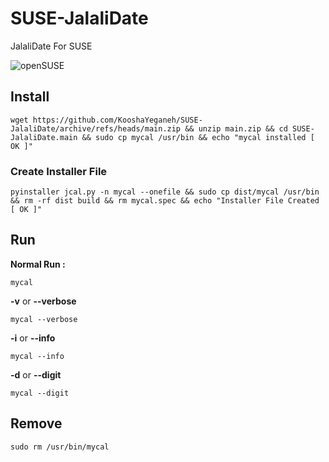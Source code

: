 # SUSE-JalaliDate
JalaliDate For SUSE 


![openSUSE](https://upload.wikimedia.org/wikipedia/commons/thumb/d/d0/OpenSUSE_Logo.svg/400px-OpenSUSE_Logo.svg.png?20210522053639)


## Install

```
wget https://github.com/KooshaYeganeh/SUSE-JalaliDate/archive/refs/heads/main.zip && unzip main.zip && cd SUSE-JalaliDate.main && sudo cp mycal /usr/bin && echo "mycal installed [ OK ]"
```

### Create Installer File

```
pyinstaller jcal.py -n mycal --onefile && sudo cp dist/mycal /usr/bin && rm -rf dist build && rm mycal.spec && echo "Installer File Created [ OK ]"
```


## Run


**Normal Run :**

```
mycal
```

**-v** or **--verbose**

```
mycal --verbose
```

**-i** or **--info**

```
mycal --info
```

**-d** or **--digit**

```
mycal --digit
```


## Remove 

```
sudo rm /usr/bin/mycal
```
